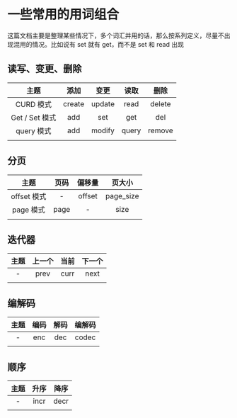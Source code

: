 # 一些常用的用词组合

这篇文档主要是整理某些情况下，多个词汇并用的话，那么按系列定义，尽量不出现混用的情况。比如说有 set 就有 get，而不是 set 和 read 出现

## 读写、变更、删除

| 主题 | 添加 | 变更 | 读取 | 删除 |
|:---:|:---:|:---:|:---:|:---:|
| CURD 模式 | create | update | read | delete |
| Get / Set 模式 | add | set | get | del |
| query 模式 | add | modify | query | remove |
| | | | | |

## 分页

| 主题 | 页码 | 偏移量 | 页大小 |
|:---:|:---:|:---:|:---:|
| offset 模式 | - | offset | page_size |
| page 模式 | page | - | size |
| | | | |

## 迭代器

| 主题 | 上一个 | 当前 | 下一个 |
|:---:|:---:|:---:|:---:|
| - | prev | curr | next|
| | | | |

## 编解码

| 主题 | 编码 | 解码 | 编解码 |
|:---:|:---:|:---:|:---:|
| - | enc | dec | codec |
| | | | |

## 顺序

| 主题 | 升序 | 降序 |
|:---:|:---:|:---:|
| - | incr | decr |
| | | |
